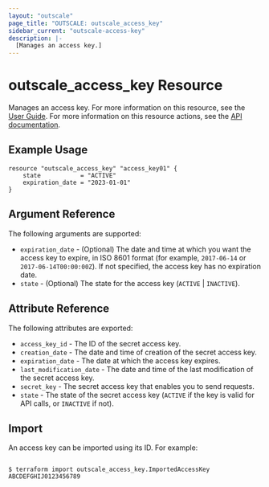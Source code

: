 ```yaml
---
layout: "outscale"
page_title: "OUTSCALE: outscale_access_key"
sidebar_current: "outscale-access-key"
description: |-
  [Manages an access key.]
---
```


# outscale_access_key Resource

Manages an access key.
For more information on this resource, see the [User Guide](https://docs.outscale.com/en/userguide/About-Access-Keys.html).
For more information on this resource actions, see the [API documentation](https://docs.outscale.com/api#3ds-outscale-api-accesskey).

## Example Usage

```hcl
resource "outscale_access_key" "access_key01" {
    state           = "ACTIVE"
    expiration_date = "2023-01-01"
}
```

## Argument Reference

The following arguments are supported:

* `expiration_date` - (Optional) The date and time at which you want the access key to expire, in ISO 8601 format (for example, `2017-06-14` or `2017-06-14T00:00:00Z`). If not specified, the access key has no expiration date.
* `state` - (Optional) The state for the access key (`ACTIVE` | `INACTIVE`).

## Attribute Reference

The following attributes are exported:

* `access_key_id` - The ID of the secret access key.
* `creation_date` - The date and time of creation of the secret access key.
* `expiration_date` - The date at which the access key expires.
* `last_modification_date` - The date and time of the last modification of the secret access key.
* `secret_key` - The secret access key that enables you to send requests.
* `state` - The state of the secret access key (`ACTIVE` if the key is valid for API calls, or `INACTIVE` if not).

## Import

An access key can be imported using its ID. For example:

```console

$ terraform import outscale_access_key.ImportedAccessKey ABCDEFGHIJ0123456789

```